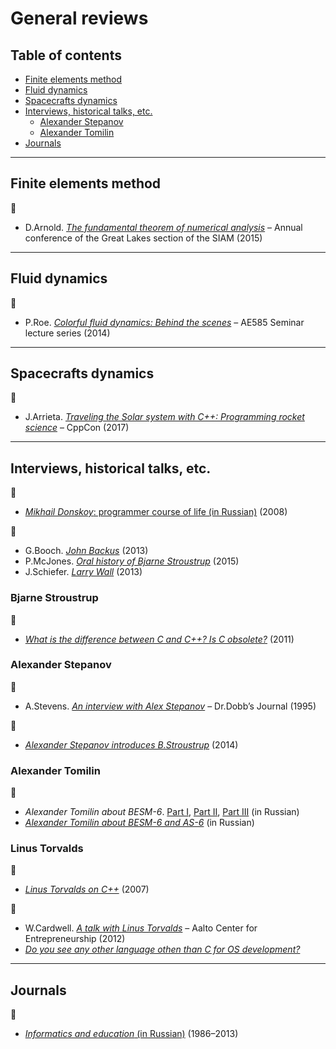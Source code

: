 # General reviews <!-- omit in toc -->

## Table of contents <!-- omit in toc -->

- [Finite elements method](#finite-elements-method)
- [Fluid dynamics](#fluid-dynamics)
- [Spacecrafts dynamics](#spacecrafts-dynamics)
- [Interviews, historical talks, etc.](#interviews-historical-talks-etc)
	- [Alexander Stepanov](#alexander-stepanov)
	- [Alexander Tomilin](#alexander-tomilin)
- [Journals](#journals)

---

## Finite elements method

:movie_camera:

- D.Arnold. [*The fundamental theorem of numerical analysis*](https://www.youtube.com/watch?v=mmIrLgCFFhM) &ndash; Annual conference of the Great Lakes section of the SIAM (2015)

---

## Fluid dynamics

:movie_camera:

- P.Roe. [*Colorful fluid dynamics: Behind the scenes*](https://www.youtube.com/watch?v=uaH91P665PI) &ndash; AE585 Seminar lecture series (2014)

---

## Spacecrafts dynamics

:movie_camera:

- J.Arrieta. [*Traveling the Solar system with C++: Programming rocket science*](https://www.youtube.com/watch?v=YXs3DFrZZL4) &ndash; CppCon (2017)

---

## Interviews, historical talks, etc.

:link:

- [*Mikhail Donskoy*: programmer course of life (in Russian)](https://polit.ru/article/2008/08/20/programmist/) (2008)

:movie_camera:

- G.Booch. [*John Backus*](https://www.youtube.com/watch?v=dDsWTyLEgbk) (2013)
- P.McJones. [*Oral history of Bjarne Stroustrup*](https://www.youtube.com/watch?v=ZO0PXYMVGSU) (2015)
- J.Schiefer. [*Larry Wall*](https://www.youtube.com/watch?v=aNAtbYSxzuA) (2013)

### Bjarne Stroustrup

:movie_camera:

- [*What is the difference between C and C++? Is C obsolete?*](https://www.youtube.com/watch?v=KlPC3O1DVcg) (2011)

### Alexander Stepanov

:link:

- A.Stevens. [*An interview with Alex Stepanov*](http://stepanovpapers.com/drdobbs-interview.html) &ndash; Dr.Dobb’s Journal (1995)

:movie_camera:

- [*Alexander Stepanov introduces B.Stroustrup*](https://www.youtube.com/watch?v=-n8FP7Ncq8A) (2014)

### Alexander Tomilin

:movie_camera:

- *Alexander Tomilin about BESM-6*. [Part I](https://www.youtube.com/watch?v=66VBKeGAmfs), [Part II](https://www.youtube.com/watch?v=pL4wGV_ui4o), [Part III](https://www.youtube.com/watch?v=F9IQ357YwdU) (in Russian)
- [*Alexander Tomilin about BESM-6 and AS-6*](https://www.youtube.com/watch?v=VvDl9HmVx5U) (in Russian)

### Linus Torvalds

:link:

- [*Linus Torvalds on C++*](http://harmful.cat-v.org/software/c++/linus) (2007)

:movie_camera:

- W.Cardwell. [*A talk with Linus Torvalds*](https://www.youtube.com/watch?v=MShbP3OpASA) &ndash; Aalto Center for Entrepreneurship (2012)
- [*Do you see any other language othen than C for OS development?*](https://www.youtube.com/watch?v=CYvJPra7Ebk)

---

## Journals

:link:

- [*Informatics and education* (in Russian)](http://publ.lib.ru/ARCHIVES/I/%27%27Informatika_i_obrazovanie%27%27/_%27%27Informatika_i_obrazovanie%27%27.html) (1986&ndash;2013)
